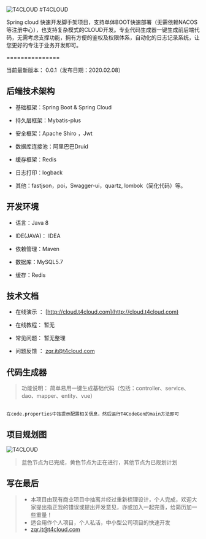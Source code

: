 ![T4CLOUD](https://git.t4cloud.com/img/favicon.png "T4CLOUD")
#T4CLOUD  

Spring cloud 快速开发脚手架项目，支持单体BOOT快速部署（无需依赖NACOS等注册中心），也支持复杂模式的CLOUD开发。专业代码生成器一键生成前后端代码，无需考虑支撑功能，拥有方便的鉴权及权限体系，自动化的日志记录系统，让您更好的专注于业务开发即可。

===============

当前最新版本： 0.0.1（发布日期：2020.02.08）


## 后端技术架构

- 基础框架：Spring Boot & Spring Cloud

- 持久层框架：Mybatis-plus

- 安全框架：Apache Shiro ，Jwt

- 数据库连接池：阿里巴巴Druid

- 缓存框架：Redis

- 日志打印：logback

- 其他：fastjson，poi，Swagger-ui，quartz, lombok（简化代码）等。



## 开发环境

- 语言：Java 8

- IDE(JAVA)： IDEA

- 依赖管理：Maven

- 数据库：MySQL5.7

- 缓存：Redis


## 技术文档


- 在线演示 ：  [http://cloud.t4cloud.com](http://cloud.t4cloud.com)

- 在线教程：  暂无

- 常见问题：  暂无整理

- 问题反馈 ：   [zqr.it@t4cloud.com](zqr.it@t4cloud.com)

## 代码生成器

> 功能说明：   简单易用一键生成基础代码（包括：controller、service、dao、mapper、entity、vue）

```

在code.properties中按提示配置相关信息，然后运行T4CodeGen的main方法即可

```

## 项目规划图

![T4CLOUD](https://ccnu-mooc.oss-cn-shanghai.aliyuncs.com/TeaR/T4CLOUD%E5%BE%AE%E6%9C%8D%E5%8A%A1%E8%84%9A%E6%89%8B%E6%9E%B6.png "T4CLOUD")

> 蓝色节点为已完成，黄色节点为正在进行，其他节点为已规划计划


## 写在最后
> + 本项目由现有商业项目中抽离并经过重新梳理设计，个人完成，欢迎大家提出指正我的错误或提出开发意见，亦或加入一起完善，给简历加一些重量！
> + 适合用作个人项目，个人私活，中小型公司项目的快速开发
> + [zqr.it@t4cloud.com](zqr.it@t4cloud.com)
